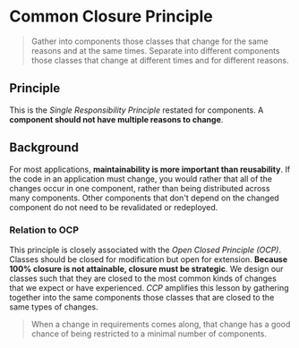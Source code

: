 # Common Closure Principle

> Gather into components those classes that change for the same reasons and at the same times. Separate into different components those classes that change at different times and for different reasons.

## Principle

This is the *Single Responsibility Principle* restated for components. A **component should not have multiple reasons to change**.

## Background

For most applications, **maintainability is more important than reusability**. If the code in an application must change, you would rather that all of the changes occur in one component, rather than being distributed across many components. Other components that don't depend on the changed component do not need to be revalidated or redeployed.

### Relation to OCP

This principle is closely associated with the *Open Closed Principle (OCP)*. Classes should be closed for modification but open for extension. **Because 100% closure is not attainable, closure must be strategic**. We design our classes such that they are closed to the most common kinds of changes that we expect or have experienced. *CCP* amplifies this lesson by gathering together into the same components those classes that are closed to the same types of changes.

> When a change in requirements comes along, that change has a good chance of being restricted to a minimal number of components.
